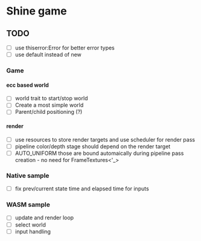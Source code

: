 # Shine game

## TODO

* [ ] use thiserror:Error for better error types
* [ ] use default instead of new

### Game

#### ecc based world

* [ ] world trait to start/stop world
* [ ] Create a most simple world
* [ ] Parent/child positioning (?)

#### render

* [ ] use resources to store render targets and use scheduler for render pass
* [ ] pipeline color/depth stage should depend on the render target
* [ ] AUTO_UNIFORM those are bound automaically during pipeline pass creation - no need for FrameTextures<'_>

### Native sample

* [ ] fix prev/current state time and elapsed time for inputs

### WASM sample

* [ ] update and render loop
* [ ] select world
* [ ] input handling
